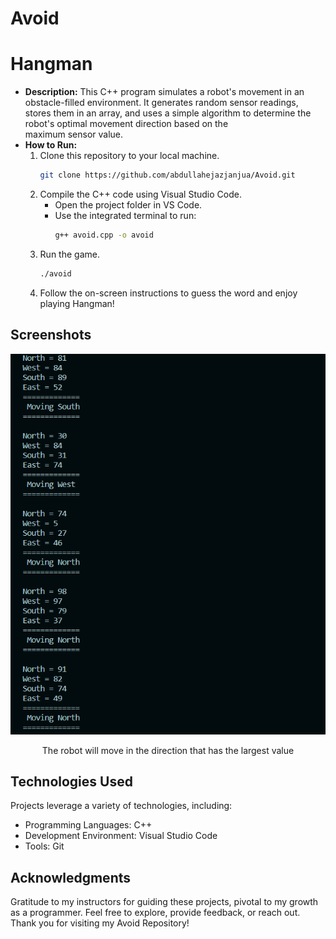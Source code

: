 # Avoid
# Hangman

- **Description:** This C++ program simulates a robot's movement in an obstacle-filled environment. It generates random sensor readings, stores them in an array, and uses a simple algorithm to determine the robot's optimal movement direction based on the maximum sensor value.
- **How to Run:**
  1. Clone this repository to your local machine.
     ```bash
     git clone https://github.com/abdullahejazjanjua/Avoid.git
     ```
  2. Compile the C++ code using Visual Studio Code.
     - Open the project folder in VS Code.
     - Use the integrated terminal to run:
       ```bash
       g++ avoid.cpp -o avoid
       ```
  3. Run the game.
     ```bash
     ./avoid
     ```
  4. Follow the on-screen instructions to guess the word and enjoy playing Hangman!

## Screenshots

<p align="center">
  <img src="Avoid_SS/Avoid_display.png" alt="Screenshot 1">
</p>
<p align="center">
  The robot will move in the direction that has the largest value
</p>


## Technologies Used

Projects leverage a variety of technologies, including:
- Programming Languages: C++
- Development Environment: Visual Studio Code
- Tools: Git

## Acknowledgments

Gratitude to my instructors for guiding these projects, pivotal to my growth as a programmer.
Feel free to explore, provide feedback, or reach out. Thank you for visiting my Avoid Repository!
